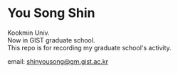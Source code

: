 # You Song Shin
Kookmin Univ.  
Now in GIST graduate school.  
This repo is for recording my graduate school's activity.

email: shinyousong@gm.gist.ac.kr
